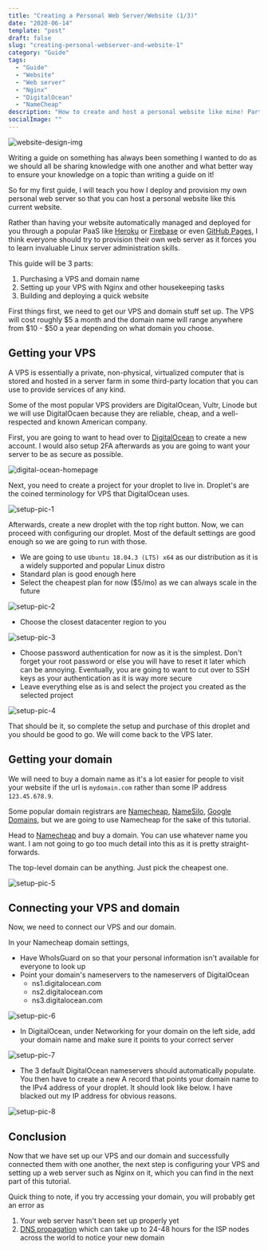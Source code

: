 ```yaml
---
title: "Creating a Personal Web Server/Website (1/3)"
date: "2020-06-14"
template: "post"
draft: false
slug: "creating-personal-webserver-and-website-1"
category: "Guide"
tags:
  - "Guide"
  - "Website"
  - "Web server"
  - "Nginx"
  - "DigitalOcean"
  - "NameCheap"
description: "How to create and host a personal website like mine! Part 1/3"
socialImage: ""
---
```


![website-design-img](/media/2020-06-14-header.png)

Writing a guide on something has always been something I wanted to do as we should all be sharing knowledge with one another and what better way to ensure your knowledge on a topic than writing a guide on it! 

So for my first guide, I will teach you how I deploy and provision my own personal web server so that you can host a personal website like this current website.

Rather than having your website automatically managed and deployed for you through a popular PaaS like [Heroku](https://www.heroku.com/) or [Firebase](https://firebase.google.com/) or even [GitHub Pages](https://pages.github.com/), I think everyone should try to provision their own web server as it forces you to learn invaluable Linux server administration skills.

This guide will be 3 parts:
   1. Purchasing a VPS and domain name
   2. Setting up your VPS with Nginx and other housekeeping tasks
   3. Building and deploying a quick website

First things first, we need to get our VPS and domain stuff set up. The VPS will cost roughly $5 a month and the domain name will range anywhere from $10 - $50 a year depending on what domain you choose.

## Getting your VPS

A VPS is essentially a private, non-physical, virtualized computer that is stored and hosted in a server farm in some third-party location that you can use to provide services of any kind.

Some of the most popular VPS providers are DigitalOcean, Vultr, Linode but we will use DigitalOcaen because they are reliable, cheap, and a well-respected and known American company.

First, you are going to want to head over to [DigitalOcean](https://www.digitalocean.com/) to create a new account. I would also setup 2FA afterwards as you are going to want your server to be as secure as possible.

![digital-ocean-homepage](/media/2020-06-14-server-guide-0.png)

Next, you need to create a project for your droplet to live in. Droplet's are the coined terminology for VPS that DigitalOcean uses.

![setup-pic-1](/media/2020-06-14-server-guide-1.png)

Afterwards, create a new droplet with the top right button. Now, we can proceed with configuring our droplet. Most of the default settings are good enough so we are going to run with those.

 - We are going to use `Ubuntu 18.04.3 (LTS) x64` as our distribution as it is a widely supported and popular Linux distro
 - Standard plan is good enough here
 - Select the cheapest plan for now ($5/mo) as we can always scale in the future

![setup-pic-2](/media/2020-06-14-server-guide-2.png)

- Choose the closest datacenter region to you

![setup-pic-3](/media/2020-06-14-server-guide-3.png)

- Choose password authentication for now as it is the simplest. Don't forget your root password or else you will have to reset it later which can be annoying. Eventually, you are going to want to cut over to SSH keys as your authentication as it is way more secure
- Leave everything else as is and select the project you created as the selected project

![setup-pic-4](/media/2020-06-14-server-guide-4.png)

That should be it, so complete the setup and purchase of this droplet and you should be good to go. We will come back to the VPS later.

## Getting your domain

We will need to buy a domain name as it's a lot easier for people to visit your website if the url is `mydomain.com` rather than some IP address `123.45.678.9`.

Some popular domain registrars are [Namecheap](https://www.namecheap.com/), [NameSilo](https://www.namesilo.com/), [Google Domains](https://domains.google/), but we are going to use Namecheap for the sake of this tutorial.

Head to [Namecheap](https://www.namecheap.com/) and buy a domain. You can use whatever name you want. I am not going to go too much detail into this as it is pretty straight-forwards.

The top-level domain can be anything. Just pick the cheapest one.

![setup-pic-5](/media/2020-06-14-server-guide-5.png)

## Connecting your VPS and domain

Now, we need to connect our VPS and our domain.

In your Namecheap domain settings,

- Have WhoIsGuard on so that your personal information isn't available for everyone to look up
- Point your domain's nameservers to the nameservers of DigitalOcean
  - ns1.digitalocean.com
  - ns2.digitalocean.com
  - ns3.digitalocean.com

![setup-pic-6](/media/2020-06-14-server-guide-6.png)

- In DigitalOcean, under Networking for your domain on the left side, add your domain name and make sure it points to your correct server

![setup-pic-7](/media/2020-06-14-server-guide-7.png)

- The 3 default DigitalOcean nameservers should automatically populate. You then have to create a new A record that points your domain name to the IPv4 address of your droplet. It should look like below. I have blacked out my IP address for obvious reasons.

![setup-pic-8](/media/2020-06-14-server-guide-8.png)

## Conclusion

Now that we have set up our VPS and our domain and successfully connected them with one another, the next step is configuring your VPS and setting up a web server such as Nginx on it, which you can find in the next part of this tutorial.

Quick thing to note, if you try accessing your domain, you will probably get an error as 

1. Your web server hasn't been set up properly yet
2. [DNS propagation](https://www.siteground.com/kb/what_is_dns_propagation_and_why_it_takes_so_long/) which can take up to 24-48 hours for the ISP nodes across the world to notice your new domain
